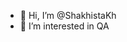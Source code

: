 - 👋 Hi, I’m @ShakhistaKh
- 👀 I’m interested in QA


<!---
ShakhistaKh/ShakhistaKh is a ✨ special ✨ repository because its `README.md` (this file) appears on your GitHub profile.
You can click the Preview link to take a look at your changes.
--->
